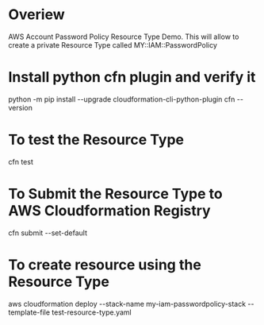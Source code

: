 # Overiew
AWS Account Password Policy Resource Type Demo. 
This will allow to create a private Resource Type called MY::IAM::PasswordPolicy

# Install python cfn plugin and verify it
python -m pip install --upgrade cloudformation-cli-python-plugin
cfn --version 

# To test the Resource Type
cfn test

# To Submit the Resource Type to AWS Cloudformation Registry
cfn submit --set-default

# To create resource using the Resource Type 
aws cloudformation deploy --stack-name my-iam-passwordpolicy-stack --template-file test-resource-type.yaml

